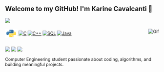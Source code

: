 ## Welcome to my GitHub! I'm Karine Cavalcanti 👋

<div>
  <a href="https://github.com/karinecavalcanti">
  <!-- MOSTRA APENAS AS LINGUAGENS (sem a parte de commits que dá erro) -->
  <img height="170em" src="https://github-readme-stats.vercel.app/api/top-langs/?username=karinecavalcanti&layout=compact&langs_count=10&theme=dracula"/>
</div>

<div style="display: inline_block"><br>
  <img align="center" alt="Python" height="30" width="40" src="https://raw.githubusercontent.com/devicons/devicon/master/icons/python/python-original.svg">
  <img align="center" alt="C" height="30" width="40" src="https://cdn.jsdelivr.net/gh/devicons/devicon@latest/icons/c/c-original.svg">
  <img align="center" alt="C++" height="30" width="40" src="https://cdn.jsdelivr.net/gh/devicons/devicon@latest/icons/cplusplus/cplusplus-original.svg">
  <img align="center" alt="SQL" height="30" width="40" src="https://cdn.jsdelivr.net/gh/devicons/devicon@latest/icons/mysql/mysql-original.svg">
  <img align="center" alt="Java" height="30" width="40" src="https://cdn.jsdelivr.net/gh/devicons/devicon@latest/icons/java/java-original.svg">
  <img align="right" alt="Gif" src="https://cdn.discordapp.com/attachments/795358919417397249/825430589581688872/hi.gif">
</div>

##

<div> 
  <a href="https://instagram.com/the.kakaah" target="_blank"><img src="https://img.shields.io/badge/-Instagram-%23E4405F?style=for-the-badge&logo=instagram&logoColor=white"></a>
  <a href="mailto:karine.cavalcanti.20241@poli.ufrj.br"><img src="https://img.shields.io/badge/-Gmail-%23333?style=for-the-badge&logo=gmail&logoColor=white"></a>
  <a href="https://www.linkedin.com/in/karine-cavalcanti-20b8b5268" target="_blank"><img src="https://img.shields.io/badge/-LinkedIn-%230077B5?style=for-the-badge&logo=linkedin&logoColor=white"></a> 
</div>

Computer Engineering student passionate about coding, algorithms, and building meaningful projects.
<!-- Snake animation opcional -->
<!-- ![Snake animation](https://github.com/karinecavalcanti/karinecavalcanti/blob/output/github-contribution-grid-snake.svg) -->
